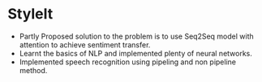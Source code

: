 # StyleIt
- Partly Proposed solution to the problem is to use Seq2Seq model with attention to achieve sentiment transfer.
- Learnt the basics of NLP and implemented plenty of neural networks.
- Implemented speech recognition using pipeling and non pipeline method.
